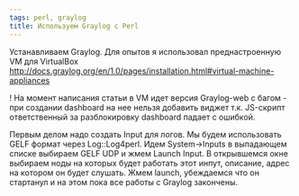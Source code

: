 ```yaml
---
tags: perl, graylog
title: Используем Graylog с Perl
---
```


Устанавливаем Graylog. Для опытов я использовал преднастроенную VM для VirtualBox http://docs.graylog.org/en/1.0/pages/installation.html#virtual-machine-appliances

! На момент написания статьи в VM идет версия Graylog-web с багом - при создании dashboard на нее нельзя добавить виджет т.к. JS-скрипт ответственный за разблокировку dashboard падает с ошибкой.

Первым делом надо создать Input для логов.
Мы будем использовать GELF формат через Log::Log4perl.
Идем System->Inputs в выпадающем списке выбираем GELF UDP и жмем Launch Input.
В открывшемся окне выбираем ноды на которых будет работать этот инпут, описание, адрес на котором он будет слушать.
Жмем launch, убеждаемся что он стартанул и на этом пока все работы с Graylog закончены.

